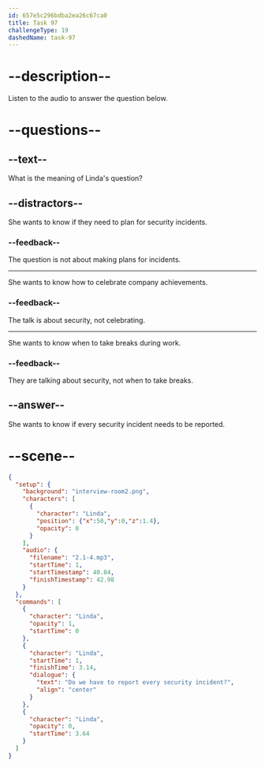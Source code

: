 ```yaml
---
id: 657e5c296bdba2ea26c67ca0
title: Task 97
challengeType: 19
dashedName: task-97
---
```


<!-- (audio) Linda: Do we have to report every security incident? -->

# --description--

Listen to the audio to answer the question below.

# --questions--

## --text--

What is the meaning of Linda's question?

## --distractors--

She wants to know if they need to plan for security incidents.

### --feedback--

The question is not about making plans for incidents.

---

She wants to know how to celebrate company achievements.

### --feedback--

The talk is about security, not celebrating.

---

She wants to know when to take breaks during work.

### --feedback--

They are talking about security, not when to take breaks.

## --answer--

She wants to know if every security incident needs to be reported.

# --scene--

```json
{
  "setup": {
    "background": "interview-room2.png",
    "characters": [
      {
        "character": "Linda",
        "position": {"x":50,"y":0,"z":1.4},
        "opacity": 0
      }
    ],
    "audio": {
      "filename": "2.1-4.mp3",
      "startTime": 1,
      "startTimestamp": 40.84,
      "finishTimestamp": 42.98
    }
  },
  "commands": [
    {
      "character": "Linda",
      "opacity": 1,
      "startTime": 0
    },
    {
      "character": "Linda",
      "startTime": 1,
      "finishTime": 3.14,
      "dialogue": {
        "text": "Do we have to report every security incident?",
        "align": "center"
      }
    },
    {
      "character": "Linda",
      "opacity": 0,
      "startTime": 3.64
    }
  ]
}
```

